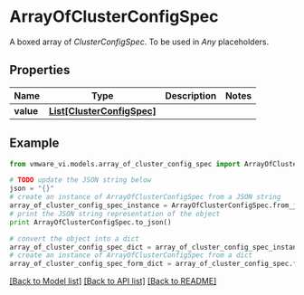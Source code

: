 # ArrayOfClusterConfigSpec

A boxed array of *ClusterConfigSpec*. To be used in *Any* placeholders. 

## Properties
Name | Type | Description | Notes
------------ | ------------- | ------------- | -------------
**value** | [**List[ClusterConfigSpec]**](ClusterConfigSpec.md) |  | 

## Example

```python
from vmware_vi.models.array_of_cluster_config_spec import ArrayOfClusterConfigSpec

# TODO update the JSON string below
json = "{}"
# create an instance of ArrayOfClusterConfigSpec from a JSON string
array_of_cluster_config_spec_instance = ArrayOfClusterConfigSpec.from_json(json)
# print the JSON string representation of the object
print ArrayOfClusterConfigSpec.to_json()

# convert the object into a dict
array_of_cluster_config_spec_dict = array_of_cluster_config_spec_instance.to_dict()
# create an instance of ArrayOfClusterConfigSpec from a dict
array_of_cluster_config_spec_form_dict = array_of_cluster_config_spec.from_dict(array_of_cluster_config_spec_dict)
```
[[Back to Model list]](../README.md#documentation-for-models) [[Back to API list]](../README.md#documentation-for-api-endpoints) [[Back to README]](../README.md)


